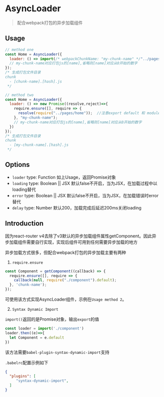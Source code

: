 # AsyncLoader

> 配合webpack打包的异步加载组件

## Usage
```javascript
// method one
const Home = AsyncLoader({
  loader: () => import(/* webpackChunkName: "my-chunk-name" */"../pages/home")
  // my-chunk-name对应打包js的[name],省略则[name]对应从0开始的数字
});
/* 生成打包文件目录
chunk
  - [chunk-name].[hash].js
 */

// method two
const Home = AsyncLoader({
  loader: () => new Promise((resolve,reject)=>{
    require.ensure([], require => {
      resolve(require("../pages/home"));  //注意export default 和 module.exports的区别
    }, "my-chunk-name");
    // my-chunk-name对应打包js的[name],省略则[name]对应从0开始的数字
  })
});
/* 生成打包文件目录
chunk
  - [my-chunk-name].[hash].js
 */
```
## Options
- `loader`  type: Function 如上Usage，返回Promise对象
- `loading` type: Boolean || JSX 默认false不开启，当为JSX，在加载过程中以loading替代
- `error`   type: Boolean || JSX 默认false不开启，当为JSX，在加载错误时error替代
- `delay`   type: Number 默认200，加载完成后延迟200ms关闭loading

## Introduction

因为react-router v4去除了v3默认的异步加载组件属性getComponent。因此异步加载组件需要自行实现，实现后组件可用到任何需要异步加载的地方

异步加载方式很多，但配合webpack打包的异步加载主要有两种

1. `require.ensure`

```javascript
const Component = getComponent((callback) => {
  require.ensure([], require => {
    callback(null, require("./component").default);
  }, 'chunk-name');
});
```
可使用该方式实现AsyncLoader组件，示例在`Usage method 2`。

2. `Syntax Dynamic Import`

`import()`返回的是Promise对象，输出`export`的值

```javascript
const loader = import('./component')
loader.then((e)=>{
  let Component = e.default
})
```
该方法需要`babel-plugin-syntax-dynamic-import`支持

`.babelrc`配置示例如下
```json
{
  "plugins": [
     "syntax-dynamic-import",
  ]
}
```